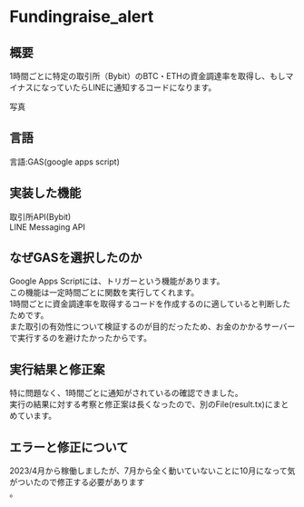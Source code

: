 # Fundingraise_alert
## 概要
1時間ごとに特定の取引所（Bybit）のBTC・ETHの資金調達率を取得し、もしマイナスになっていたらLINEに通知するコードになります。

写真

## 言語
言語:GAS(google apps script)<br>

## 実装した機能
取引所API(Bybit)<br>
LINE Messaging API

## なぜGASを選択したのか
Google Apps Scriptには、トリガーという機能があります。<br>
この機能は一定時間ごとに関数を実行してくれます。<br>
1時間ごとに資金調達率を取得するコードを作成するのに適していると判断したためです。<br>
また取引の有効性について検証するのが目的だったため、お金のかかるサーバーで実行するのを避けたかったからです。<br>

## 実行結果と修正案
特に問題なく、1時間ごとに通知がされているの確認できました。<br>
実行の結果に対する考察と修正案は長くなったので、別のFile(result.tx)にまとめています。<br>

## エラーと修正について
2023/4月から稼働しましたが、7月から全く動いていないことに10月になって気がついたので修正する必要があります<br>。
